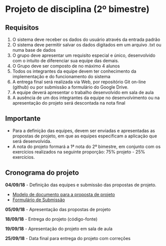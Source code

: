 # Projeto de disciplina (2º bimestre)

## Requisitos
1. O sistema deve receber os dados do usuário através da entrada padrão
2. O sistema deve permitir salvar os dados digitados em um arquivo .txt ou numa base de dados
3. O grupo deve apresentar um requisito especial e único, desenvolvido com o intuito de diferenciar sua equipe das demais.
4. O Grupo deve ser composto de no máximo 4 alunos
5. Todos os integrantes da equipe devem ter conhecimento da implementação e do funcionamento do sistema
6. A entrega final será realizada via Web, por repositório Git on-line (github) ou por submissão a formulário do Google Drive.
7. A equipe deverá apresentar o trabalho desenvolvido em sala de aula
8. A ausência de um dos integrantes da equipe no desenvolvimento ou na apresentação do projeto será descontada na nota final

## Importante
* Para a definição das equipes, devem ser enviadas e apresentadas as propostas de projeto, em que as equipes especificam a aplicação que será desenvolvida.  
* A nota do projeto formará a 1ª nota do 2º bimestre, em conjunto com os exercícios realizados na seguinte proporção: 75% projeto - 25% exercícios.

## Cronograma do projeto
**04/09/18** - Definição das equipes e submissão das propostas de projeto.
- [Modelo de documento para a proposta de projeto](https://drive.google.com/open?id=19WvpC2XjQE2s-LdImpVyv2cA4fh1wjI6wImwkZuwFw0)
- [Formulário de Submissão](https://goo.gl/forms/hnEGY5eAT7ttmiBa2)

**05/09/18** - Apresentação das propostas de projeto

**18/09/18** - Entrega do projeto (código-fonte)

**19/09/18** - Apresentação do projeto em sala de aula

**25/09/18** - Data final para entrega do projeto com correções
